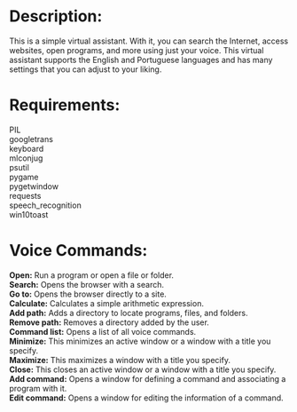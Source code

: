# Description:
This is a simple virtual assistant. With it, you can search the Internet, access websites, open programs, 
and more using just your voice. This virtual assistant supports the English and Portuguese languages and 
has many settings that you can adjust to your liking.

# Requirements:
PIL<br/>
googletrans<br/>
keyboard<br/>
mlconjug<br/>
psutil<br/>
pygame<br/>
pygetwindow<br/>
requests<br/>
speech_recognition<br/>
win10toast<br/>

# Voice Commands:

**Open:** Run a program or open a file or folder.<br/>
**Search:** Opens the browser with a search.<br/>
**Go to:** Opens the browser directly to a site.<br/>
**Calculate:** Calculates a simple arithmetic expression.<br/>
**Add path:** Adds a directory to locate programs, files, and folders.<br/>
**Remove path:** Removes a directory added by the user.<br/>
**Command list:** Opens a list of all voice commands.<br/>
**Minimize:** This minimizes an active window or a window with a title you specify.<br/>
**Maximize:** This maximizes a window with a title you specify.<br/>
**Close:** This closes an active window or a window with a title you specify.<br/>
**Add command:** Opens a window for defining a command and associating a program with it.<br/>
**Edit command:** Opens a window for editing the information of a command.<br/>

